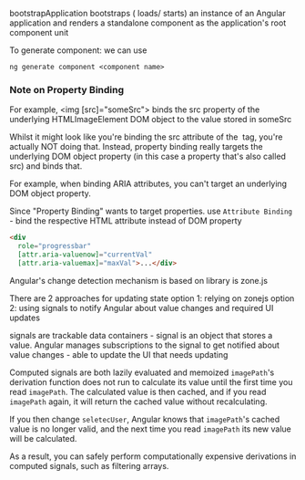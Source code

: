 bootstrapApplication bootstraps ( loads/ starts) an instance of an Angular application and renders a standalone component as the application's root component unit

To generate component: we can use
```
ng generate component <component name>
```

### Note on Property Binding

For example, <img [src]="someSrc"> binds the src property of the underlying HTMLImageElement DOM object to the value stored in someSrc

Whilst it might look like you're binding the src attribute of the <img> tag, you're actually NOT doing that. Instead, property binding really targets the underlying DOM object property (in this case a property that's also called src) and binds that.

For example, when binding ARIA attributes, you can't target an underlying DOM object property.

Since "Property Binding" wants to target properties. use `Attribute Binding` - bind the respective HTML attribute instead of DOM property
```html
<div 
  role="progressbar" 
  [attr.aria-valuenow]="currentVal" 
  [attr.aria-valuemax]="maxVal">...</div>
```

Angular's change detection mechanism is based on library is zone.js

There are 2 approaches for updating state
option 1: relying on zonejs
option 2: using signals to notify Angular about value changes and required UI updates

signals are trackable data containers - signal is an object that stores a value. Angular manages subscriptions to the signal to get notified about value changes - able to update the UI that needs updating

Computed signals are both lazily evaluated and memoized
`imagePath`'s derivation function does not run to calculate its value until the first time you read `imagePath`. The calculated value is then cached, and if you read `imagePath` again, it will return the cached value without recalculating.

If you then change `seletecUser`, Angular knows that `imagePath`'s cached value is no longer valid, and the next time you read `imagePath` its new value will be calculated.

As a result, you can safely perform computationally expensive derivations in computed signals, such as filtering arrays.

